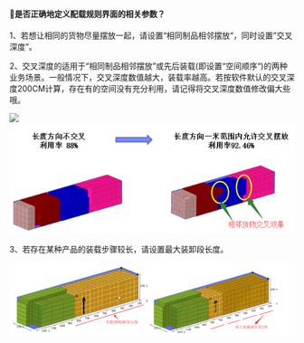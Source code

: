 #### 是否正确地定义配载规则界面的相关参数？

1、若想让相同的货物尽量摆放一起，请设置“相同制品相邻摆放“，同时设置”交叉深度”。

2、交叉深度的适用于“相同制品相邻摆放”或先后装载\(即设置“空间顺序“\)的两种业务场景。一般情况下，交叉深度数值越大，装载率越高。若按软件默认的交叉深度200CM计算，存在有的空间没有充分利用，请记得将交叉深度数值修改偏大些哦。

![](file:///C:\Users\yuan\AppData\Local\Temp\ksohtml\wps2C36.tmp.jpg)![](/assets/图片a.png)

3、若存在某种产品的装载步骤较长，请设置最大装卸段长度。

![](/assets/QQ截图20180807102805.png)

